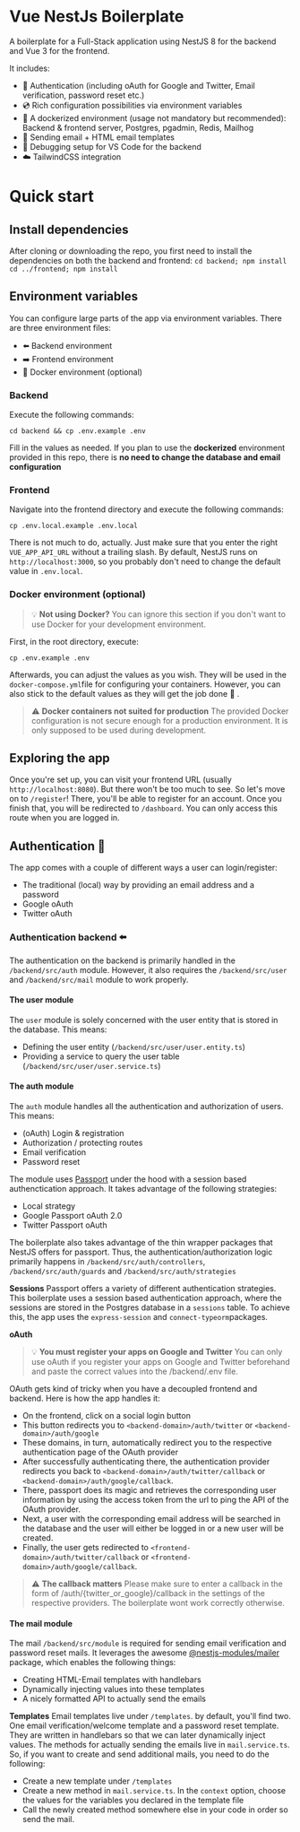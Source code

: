 # Vue NestJs Boilerplate

A boilerplate for a Full-Stack application using NestJS 8 for the backend and Vue 3 for the frontend.

It includes:

- :closed_lock_with_key: Authentication (including oAuth for Google and Twitter, Email verification, password reset etc.)
- :cd: Rich configuration possibilities via environment variables
- :whale: A dockerized environment (usage not mandatory but recommended): Backend & frontend server, Postgres, pgadmin, Redis, Mailhog
- :e-mail: Sending email + HTML email templates
- :bug: Debugging setup for VS Code for the backend
- :cloud: TailwindCSS integration

# Quick start

## Install dependencies

After cloning or downloading the repo, you first need to install the dependencies on both the backend and frontend:
`cd backend; npm install`
`cd ../frontend; npm install`

## Environment variables

You can configure large parts of the app via environment variables. There are three environment files:

- :arrow_left: Backend environment
- :arrow_right: Frontend environment
- :whale: Docker environment (optional)

### Backend

Execute the following commands:

```
cd backend && cp .env.example .env
```

Fill in the values as needed. If you plan to use the **dockerized** environment provided in this repo, there is **no need to change the database and email configuration**

### Frontend

Navigate into the frontend directory and execute the following commands:

```
cp .env.local.example .env.local
```

There is not much to do, actually. Just make sure that you enter the right `VUE_APP_API_URL` without a trailing slash. By default, NestJS runs on `http://localhost:3000`, so you probably don't need to change the default value in `.env.local`.

### Docker environment (optional)

> :bulb: **Not using Docker?**
> You can ignore this section if you don't want to use Docker for your development environment.

First, in the root directory, execute:

```
cp .env.example .env
```

Afterwards, you can adjust the values as you wish. They will be used in the `docker-compose.yml`file for configuring your containers. However, you can also stick to the default values as they will get the job done :muscle: .

> :warning: **Docker containers not suited for production**
> The provided Docker configuration is not secure enough for a production environment. It is only supposed to be used during development.

## Exploring the app

Once you're set up, you can visit your frontend URL (usually `http://localhost:8080`). But there won't be too much to see. So let's move on to `/register`! There, you'll be able to register for an account. Once you finish that, you will be redirected to `/dashboard`. You can only access this route when you are logged in.

## Authentication :closed_lock_with_key:

The app comes with a couple of different ways a user can login/register:

- The traditional (local) way by providing an email address and a password
- Google oAuth
- Twitter oAuth

### Authentication backend :arrow_left:

The authentication on the backend is primarily handled in the `/backend/src/auth` module. However, it also requires the `/backend/src/user` and `/backend/src/mail` module to work properly.

#### The user module

The `user` module is solely concerned with the user entity that is stored in the database. This means:

- Defining the user entity (`/backend/src/user/user.entity.ts`)
- Providing a service to query the user table (`/backend/src/user/user.service.ts`)

#### The auth module

The `auth` module handles all the authentication and authorization of users. This means:

- (oAuth) Login & registration
- Authorization / protecting routes
- Email verification
- Password reset

The module uses [Passport](https://www.passportjs.org/) under the hood with a session based authenctication approach. It takes advantage of the following strategies:

- Local strategy
- Google Passport oAuth 2.0
- Twitter Passport oAuth

The boilerplate also takes advantage of the thin wrapper packages that NestJS offers for passport. Thus, the authentication/authorization logic primarily happens in `/backend/src/auth/controllers`, `/backend/src/auth/guards` and `/backend/src/auth/strategies`

**Sessions**
Passport offers a variety of different authentication strategies. This boilerplate uses a session based authentication approach, where the sessions are stored in the Postgres database in a `sessions` table. To achieve this, the app uses the `express-session` and `connect-typeorm`packages.

**oAuth**

> :bulb: **You must register your apps on Google and Twitter**
> You can only use oAuth if you register your apps on Google and Twitter beforehand and paste the correct values into the /backend/.env file.

OAuth gets kind of tricky when you have a decoupled frontend and backend. Here is how the app handles it:

- On the frontend, click on a social login button
- This button redirects you to `<backend-domain>/auth/twitter` or `<backend-domain>/auth/google`
- These domains, in turn, automatically redirect you to the respective authentication page of the OAuth provider
- After successfully authenticating there, the authentication provider redirects you back to `<backend-domain>/auth/twitter/callback` or `<backend-domain>/auth/google/callback`.
- There, passport does its magic and retrieves the corresponding user information by using the access token from the url to ping the API of the OAuth provider.
- Next, a user with the corresponding email address will be searched in the database and the user will either be logged in or a new user will be created.
- Finally, the user gets redirected to `<frontend-domain>/auth/twitter/callback` or `<frontend-domain>/auth/google/callback`.

> :warning: **The callback matters**
> Please make sure to enter a callback in the form of <backend-domain>/auth/{twitter_or_google}/callback in the settings of the respective providers. The boilerplate wont work correctly otherwise.

#### The mail module

The mail `/backend/src/module` is required for sending email verification and password reset mails. It leverages the awesome [@nestjs-modules/mailer](https://www.npmjs.com/package/@nestjs-modules/mailer) package, which enables the following things:

- Creating HTML-Email templates with handlebars
- Dynamically injecting values into these templates
- A nicely formatted API to actually send the emails

**Templates**
Email templates live under `/templates`. by default, you'll find two. One email verification/welcome template and a password reset template. They are written in handlebars so that we can later dynamically inject values.
The methods for actually sending the emails live in `mail.service.ts`.
So, if you want to create and send additional mails, you need to do the following:

- Create a new template under `/templates`
- Create a new method in `mail.service.ts`. In the `context` option, choose the values for the variables you declared in the template file
- Call the newly created method somewhere else in your code in order so send the mail.
